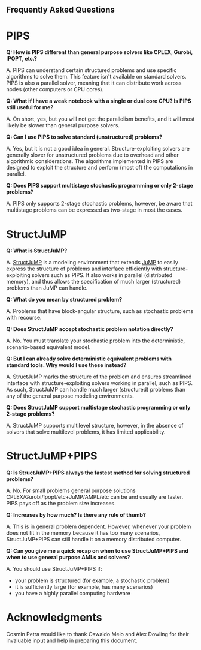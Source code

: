 
## Frequently Asked Questions
PIPS
====
**Q:  How is PIPS different than general purpose solvers like CPLEX, Gurobi, IPOPT, etc.?**

A. PIPS can understand certain structured problems and use specific algorithms to solve them.
This feature isn't available on standard solvers.
PIPS is also a parallel solver, meaning that it can distribute work across nodes (other computers or CPU cores).

**Q: What if I have a weak notebook with a single or dual core CPU? Is PIPS still useful for me?**

A. On short, yes, but you will not get the parallelism benefits, and it will most likely be slower than general purpose solvers.

**Q: Can I use PIPS to solve standard (unstructured) problems?**

A. Yes, but it is not a good idea in general. Structure-exploiting solvers are generally slover for unstructured problems due to overhead and other algorithmic considerations.
The algorithms implemented in PIPS are designed to exploit the structure and perform (most of) the computations in parallel.

**Q: Does PIPS support multistage stochastic programming or only 2-stage problems?**

A. PIPS only supports 2-stage stochastic problems, however, be aware that multistage problems can be expressed as two-stage in most the cases. 

StructJuMP
====
**Q: What is StructJuMP?**

A. [StructJuMP](https://github.com/StructJuMP/StructJuMP.jl) is a modeling environment that extends [JuMP](https://github.com/JuliaOpt/JuMP.jl) to easily express the structure of problems and interface efficiently with 
structure-exploiting solvers such as PIPS. It also works in parallel (distributed memory), and thus allows the specification of much larger (structured) problems than JuMP can handle.

**Q: What do you mean by structured problem?**

A. Problems that have block-angular structure, such as stochastic problems with recourse.

**Q: Does StructJuMP accept stochastic problem notation directly?**

A. No. You must translate your stochastic problem into the deterministic, scenario-based equivalent model.

**Q: But I can already solve deterministic equivalent problems with standard tools. Why would I use these instead?**

A. StructJuMP marks the structure of the problem and ensures streamlined interface with structure-exploiting solvers working in 
parallel, such as PIPS. As such, StructJuMP can handle much larger (structured) problems than any of the general purpose modeling environments.

**Q: Does StructJuMP support multistage stochastic programming or only 2-stage problems?**

A. StructJuMP supports multilevel structure, however, in the absence of solvers that solve multilevel problems, it has limited applicability.

StructJuMP+PIPS
====
**Q: Is StructJuMP+PIPS always the fastest method for solving structured problems?**

A. No. For small problems general purpose solutions CPLEX/Gurobi/Ipopt/etc+JuMP/AMPL/etc can be and usually are faster.
PIPS pays off as the problem size increases.

**Q: Increases by how much? Is there any rule of thumb?**

A. This is in general problem dependent. However, whenever your problem does not fit in the memory because 
it has too many scenarios, StructJuMP+PIPS can still handle it on a memory distributed computer.

**Q: Can you give me a quick recap on when to use StructJuMP+PIPS and when to use general purpose AMLs and solvers?**

A. You should use StructJuMP+PIPS if:
* your problem is structured (for example, a stochastic problem)
* it is sufficiently large (for example, has many scenarios)
* you have a highly parallel computing hardware

Acknowledgments
====
Cosmin Petra would like to thank Oswaldo Melo and Alex Dowling for their invaluable input and help in preparing this document.
